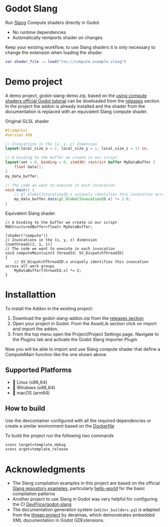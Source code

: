 # Godot Slang

Run [Slang](https://shader-slang.org/) Compute shaders directly in Godot

- No runtime dependencies
- Automatically reimports shader on changes

Keep your existing workflow, to use Slang shaders it is only necessary to change the extension when loading the shader.
```gd
var shader_file := load("res://compute_example.slang")
```
# Demo project
A demo project, godot-slang-demo.zip, based on the [using compute shaders official Godot tutorial](https://docs.godotengine.org/en/4.5/tutorials/shaders/compute_shaders.html) can be dowloaded from the [releases](https://github.com/CelestialSim/godot-slang/releases) section. In the project the addon is already installed and the shader from the documentation is replaced with an equivalent Slang compute shader.

Original GLSL shader
```glsl
#[compute]
#version 450

// Invocations in the (x, y, z) dimension
layout(local_size_x = 2, local_size_y = 1, local_size_z = 1) in;

// A binding to the buffer we create in our script
layout(set = 0, binding = 0, std430) restrict buffer MyDataBuffer {
    float data[];
}
my_data_buffer;

// The code we want to execute in each invocation
void main() {
    // gl_GlobalInvocationID.x uniquely identifies this invocation across all work groups
    my_data_buffer.data[gl_GlobalInvocationID.x] *= 2.0;
}
```

Equivalent Slang shader
```slang
// A binding to the buffer we create in our script
RWStructuredBuffer<float> MyDataBuffer;

[shader("compute")]
// Invocations in the (x, y, z) dimension
[numthreads(2, 1, 1)]
// The code we want to execute in each invocation
void computeMain(uint3 threadId: SV_DispatchThreadID)
{
    // SV_DispatchThreadID.x uniquely identifies this invocation across all work groups
    MyDataBuffer[threadId.x] *= 2;
}
```

# Installattion
To install the Addon in the existing project:
1. Download the godot-slang-addon.zip from the [releases section](https://github.com/CelestialSim/godot-slang/releases/)
2. Open your project in Godot. From the AssetLib section click on import and import the addon.
3. From the top menu open the Project/Project Settings page. Navigate to the Plugins tab and activate the Godot Slang Importer Plugin

Now you will be able to import and use Slang compute shader that define a ComputeMain function like the one shown above.

## Supported Platforms

- 🐧 Linux (x86_64)
- 🏁 Windows (x86_64)
- 🍎 macOS (arm64)

## How to build

Use the devcontainer configured with all the required dependencies or create a similar environment based on the [Dockerfile](https://github.com/CelestialSim/godot-slang/blob/main/.devcontainer/Dockerfile)

To build the project run the following two commands
```bash
scons target=template_debug
scons arget=template_release
```

# Acknowledgments

- The Slang compilation examples in this project are based on the official [Slang repository examples](https://github.com/shader-slang/slang/tree/master/examples), particularly [hello-world](https://github.com/shader-slang/slang/blob/master/examples/hello-world/main.cpp) for the basic compilation patterns
- Another project to use Slang in Godot was very helpful for configuring the CI [DevPrice/godot-slang](https://github.com/DevPrice/godot-slang/tree/main) 
- The documentation generation system (`editor_builders.py`) is adapted from the [threen project](https://github.com/deralmas/threen/tree/doc) by deralmas, which demonstrates embedded XML documentation in Godot GDExtensions.
